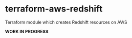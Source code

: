 # terraform-aws-redshift
Terraform module which creates Redshift resources on AWS


**WORK IN PROGRESS**
